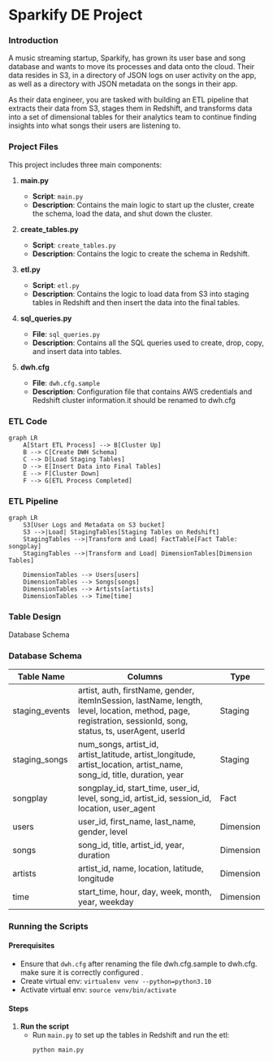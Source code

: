 # Sparkify DE Project

### Introduction

A music streaming startup, Sparkify, has grown its user base and song database and wants to move its processes and data onto the cloud. Their data resides in S3, in a directory of JSON logs on user activity on the app, as well as a directory with JSON metadata on the songs in their app.

As their data engineer, you are tasked with building an ETL pipeline that extracts their data from S3, stages them in Redshift, and transforms data into a set of dimensional tables for their analytics team to continue finding insights into what songs their users are listening to.

### Project Files

This project includes three main components:

1. **main.py**
   - **Script**: `main.py`
   - **Description**: Contains the main logic to start up the cluster, create the schema, load the data, and shut down the cluster.

2. **create_tables.py**
   - **Script**: `create_tables.py`
   - **Description**: Contains the logic to create the schema in Redshift.

3. **etl.py**
   - **Script**: `etl.py`
   - **Description**: Contains the logic to load data from S3 into staging tables in Redshift and then insert the data into the final tables.

4. **sql_queries.py**
   - **File**: `sql_queries.py`
   - **Description**: Contains all the SQL queries used to create, drop, copy, and insert data into tables.

5. **dwh.cfg**
   - **File**: `dwh.cfg.sample`
   - **Description**: Configuration file that contains AWS credentials and Redshift cluster information.it should be renamed to dwh.cfg

### ETL Code

```mermaid
graph LR
    A[Start ETL Process] --> B[Cluster Up]
    B --> C[Create DWH Schema]
    C --> D[Load Staging Tables]
    D --> E[Insert Data into Final Tables]
    E --> F[Cluster Down]
    F --> G[ETL Process Completed]
```

### ETL Pipeline

```mermaid
graph LR
    S3[User Logs and Metadata on S3 bucket]
    S3 -->|Load| StagingTables[Staging Tables on Redshift]
    StagingTables -->|Transform and Load| FactTable[Fact Table: songplay]
    StagingTables -->|Transform and Load| DimensionTables[Dimension Tables]
    
    DimensionTables --> Users[users]
    DimensionTables --> Songs[songs]
    DimensionTables --> Artists[artists]
    DimensionTables --> Time[time]
```

### Table Design

Database Schema

### Database Schema

| Table Name       | Columns                                                                                                   | Type      |
|------------------|-----------------------------------------------------------------------------------------------------------|-----------|
| staging_events   | artist, auth, firstName, gender, itemInSession, lastName, length, level, location, method, page, registration, sessionId, song, status, ts, userAgent, userId | Staging   |
| staging_songs    | num_songs, artist_id, artist_latitude, artist_longitude, artist_location, artist_name, song_id, title, duration, year | Staging   |
| songplay         | songplay_id, start_time, user_id, level, song_id, artist_id, session_id, location, user_agent | Fact      |
| users            | user_id, first_name, last_name, gender, level                                                             | Dimension |
| songs            | song_id, title, artist_id, year, duration                                                                 | Dimension |
| artists          | artist_id, name, location, latitude, longitude                                                            | Dimension |
| time             | start_time, hour, day, week, month, year, weekday                                                         | Dimension |


### Running the Scripts

#### Prerequisites
- Ensure that `dwh.cfg` after renaming the file dwh.cfg.sample to dwh.cfg. make sure it is correctly configured .
- Create virtual env: `virtualenv venv --python=python3.10`
- Activate virtual env: `source venv/bin/activate`

#### Steps

1. **Run the script**
   - Run `main.py` to set up the tables in Redshift and run the etl:
     ```bash
     python main.py
     ```
